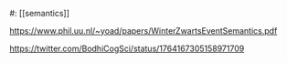 #: [[semantics]]

https://www.phil.uu.nl/~yoad/papers/WinterZwartsEventSemantics.pdf

https://twitter.com/BodhiCogSci/status/1764167305158971709

